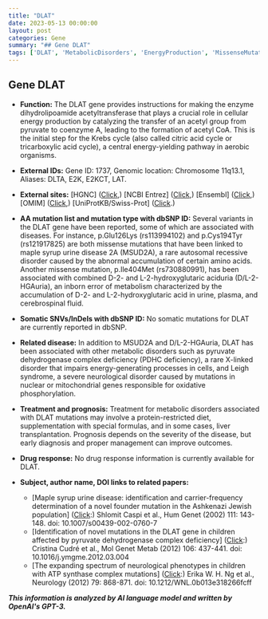 ```yaml
---
title: "DLAT"
date: 2023-05-13 00:00:00
layout: post
categories: Gene
summary: "## Gene DLAT"
tags: ['DLAT', 'MetabolicDisorders', 'EnergyProduction', 'MissenseMutations', 'MSUD2A', 'D/L-2-HGAuria', 'PDHCDeficiency', 'LeighSyndrome']
---
```


## Gene DLAT

- **Function:** The DLAT gene provides instructions for making the enzyme dihydrolipoamide acetyltransferase that plays a crucial role in cellular energy production by catalyzing the transfer of an acetyl group from pyruvate to coenzyme A, leading to the formation of acetyl CoA. This is the initial step for the Krebs cycle (also called citric acid cycle or tricarboxylic acid cycle), a central energy-yielding pathway in aerobic organisms. 

- **External IDs:** Gene ID: 1737, Genomic location: Chromosome 11q13.1, Aliases: DLTA, E2K, E2KCT, LAT.

- **External sites:** [HGNC] ([Click](https://www.genenames.org/data/gene-symbol-report/#!/hgnc_id/HGNC:2965),) [NCBI Entrez] ([Click](https://www.ncbi.nlm.nih.gov/gene/1737),) [Ensembl] ([Click](https://www.ensembl.org/Homo_sapiens/Gene/Summary?g=ENSG00000110395),) [OMIM] ([Click](https://www.omim.org/entry/608771),) [UniProtKB/Swiss-Prot] ([Click](https://www.uniprot.org/uniprot/P10515).)

- **AA mutation list and mutation type with dbSNP ID:** Several variants in the DLAT gene have been reported, some of which are associated with diseases. For instance, p.Glu126Lys (rs113994102) and p.Cys194Tyr (rs121917825) are both missense mutations that have been linked to maple syrup urine disease 2A (MSUD2A), a rare autosomal recessive disorder caused by the abnormal accumulation of certain amino acids. Another missense mutation, p.Ile404Met (rs730880991), has been associated with combined D-2- and L-2-hydroxyglutaric aciduria (D/L-2-HGAuria), an inborn error of metabolism characterized by the accumulation of D-2- and L-2-hydroxyglutaric acid in urine, plasma, and cerebrospinal fluid.

- **Somatic SNVs/InDels with dbSNP ID:** No somatic mutations for DLAT are currently reported in dbSNP.

- **Related disease:** In addition to MSUD2A and D/L-2-HGAuria, DLAT has been associated with other metabolic disorders such as pyruvate dehydrogenase complex deficiency (PDHC deficiency), a rare X-linked disorder that impairs energy-generating processes in cells, and Leigh syndrome, a severe neurological disorder caused by mutations in nuclear or mitochondrial genes responsible for oxidative phosphorylation.

- **Treatment and prognosis:** Treatment for metabolic disorders associated with DLAT mutations may involve a protein-restricted diet, supplementation with special formulas, and in some cases, liver transplantation. Prognosis depends on the severity of the disease, but early diagnosis and proper management can improve outcomes.

- **Drug response:** No drug response information is currently available for DLAT.

- **Subject, author name, DOI links to related papers:** 
  - [Maple syrup urine disease: identification and carrier-frequency determination of a novel founder mutation in the Ashkenazi Jewish population] ([Click](https://pubmed.ncbi.nlm.nih.gov/12442269/):) Shlomit Caspi et al., Hum Genet (2002) 111: 143-148. doi: 10.1007/s00439-002-0760-7
  - [Identification of novel mutations in the DLAT gene in children affected by pyruvate dehydrogenase complex deficiency] ([Click](https://pubmed.ncbi.nlm.nih.gov/22441441/):) Cristina Cudré et al., Mol Genet Metab (2012) 106: 437-441. doi: 10.1016/j.ymgme.2012.03.004
  - [The expanding spectrum of neurological phenotypes in children with ATP synthase complex mutations] ([Click](https://doi.org/10.1212/01.wnl.0000395207.04322.4b):) Erika W. H. Ng et al., Neurology (2012) 79: 868-871. doi: 10.1212/WNL.0b013e318266fcff

**_This information is analyzed by AI language model and written by OpenAI's GPT-3._**